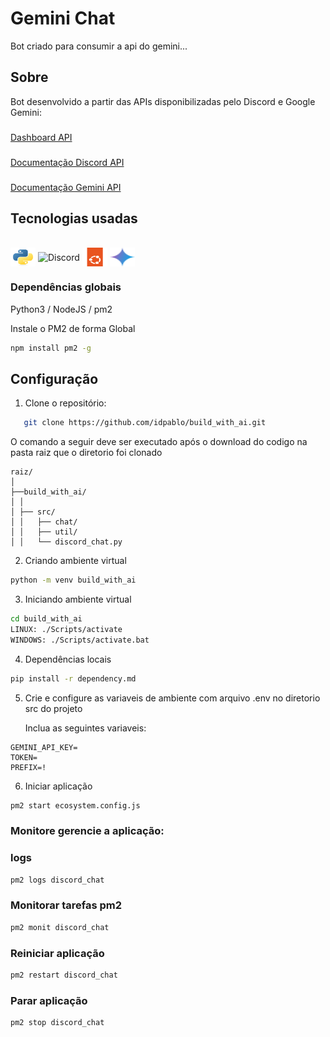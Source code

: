 # Gemini Chat
 Bot criado para consumir a api do gemini...
 
## Sobre

 Bot desenvolvido a partir das APIs disponibilizadas pelo Discord e Google Gemini:
 ###
 [Dashboard API](https://discord.com/developers/applications)
 ###
 [Documentação Discord API](https://discord.com/developers/docs/intro)
 ###
 [Documentação Gemini API](https://ai.google.dev/gemini-api/docs?hl=pt-br)
 
## Tecnologias usadas

<div style="display: inline_block"><br>
  <img align="center" alt="Python" height="30" width="40" src="https://raw.githubusercontent.com/devicons/devicon/master/icons/python/python-original.svg">
  <img align="center" alt="Discord" height="30" width="40" src="https://www.svgrepo.com/show/452188/discord.svg">
  <img align="center" alt="Ubuntu" height="30" width="40" src="https://github.com/devicons/devicon/blob/master/icons/ubuntu/ubuntu-original.svg">
  <img align="center" alt="Ubuntu" height="30" width="40" src="https://github.com/idpablo/build_with_ai/blob/main/img/google-gemini-icon.svg">
</div>

### Dependências globais
Python3 / NodeJS / pm2

Instale o PM2 de forma Global

```bash
npm install pm2 -g
```

## Configuração

1. Clone o repositório:

```bash
   git clone https://github.com/idpablo/build_with_ai.git
```
   
O comando a seguir deve ser executado após o download do codigo na pasta raiz que o diretorio foi clonado

```
raiz/
│
├──build_with_ai/
│ │
│ ├── src/
│ │   ├── chat/
│ │   ├── util/
│ │   └── discord_chat.py
```

2. Criando ambiente virtual

```bash
python -m venv build_with_ai
```

3. Iniciando ambiente virtual

```bash
cd build_with_ai
LINUX: ./Scripts/activate
WINDOWS: ./Scripts/activate.bat
```

4. Dependências locais

```bash
pip install -r dependency.md
```

5. Crie e configure as variaveis de ambiente com arquivo .env no diretorio src do projeto

   Inclua as seguintes variaveis:

```
GEMINI_API_KEY=
TOKEN=
PREFIX=!
```

6. Iniciar aplicação

```bash
pm2 start ecosystem.config.js
```

### Monitore gerencie a aplicação:

### logs

```bash
pm2 logs discord_chat
```

### Monitorar tarefas pm2

```bash
pm2 monit discord_chat
```

### Reiniciar aplicação

```bash
pm2 restart discord_chat
```

### Parar aplicação

```bash
pm2 stop discord_chat
```

